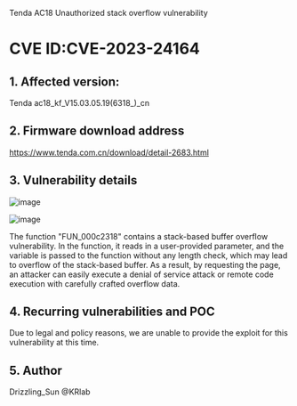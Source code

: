 Tenda AC18 Unauthorized stack overflow vulnerability

# **CVE ID:CVE-2023-24164**

## **1. Affected version:**

Tenda ac18_kf_V15.03.05.19(6318_)_cn

## **2. Firmware download address**

<https://www.tenda.com.cn/download/detail-2683.html>

## **3. Vulnerability details**
![image](https://user-images.githubusercontent.com/65169560/212258840-650b177f-4ba5-4c9f-b283-9f4e0b4a68a4.png)

![image](https://user-images.githubusercontent.com/65169560/212258851-72353f8c-c6b3-4c87-8861-bac307320e40.png)

The function "FUN_000c2318" contains a stack-based buffer overflow vulnerability. In the function, it reads in a user-provided parameter, and the variable is passed to the function without any length check, which may lead to overflow of the stack-based buffer. As a result, by requesting the page, an attacker can easily execute a denial of service attack or remote code execution with carefully crafted overflow data.

## **4. Recurring vulnerabilities and POC**

Due to legal and policy reasons, we are unable to provide the exploit for this vulnerability at this time.

## 5. Author

Drizzling_Sun @KRlab
